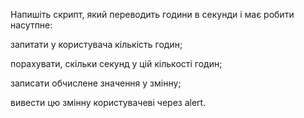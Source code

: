 Напишіть скрипт, який переводить години в секунди і має робити насутпне:

запитати у користувача кількість годин;

порахувати, скільки секунд у цій кількості годин;

записати обчислене значення у змінну;

вивести цю змінну користувачеві через alert.